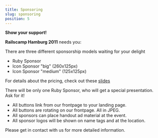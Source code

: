 ```yaml
---
title: Sponsoring
slug: sponsoring
position: 5
---
```


__Show your support!__

__Railscamp Hamburg 2011__ needs you:

There are three different sponsorship models waiting for your delight

* Ruby Sponsor
* Icon Sponsor "big" (260x125px)
* Icon Sponsor "medium" (125x125px)

For details about the pricing, check out these [slides](http://cl.ly/3r3i3l2C1e2L181C2x1q)

There will be only one Ruby Sponsor, who will get a special presentation. Ask for it!

* All buttons link from our frontpage to your landing page.
* All buttons are rotating on our frontpage. All in JPEG.
* All sponsors can place handout ad material at the event.
* All sponsor logos will be shown on name tags and at the location.

Please get in contact with us for more detailed information.
